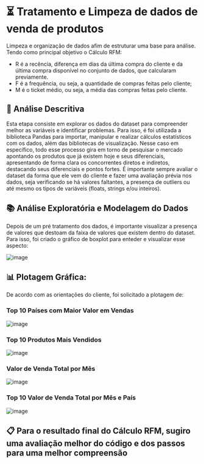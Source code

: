 # ⏳ Tratamento e Limpeza de dados de venda de produtos
Limpeza e organização de dados afim de estruturar uma base para análise. Tendo como principal objetivo o Cálculo RFM:
- R é a recência, diferença em dias da última compra do cliente e da última
compra disponível no conjunto de dados, que calcularam previamente.
- F é a frequência, ou seja, a quantidade de compras feitas pelo cliente;
- M é o ticket médio, ou seja, a média das compras feitas pelo cliente.

## 📖 Análise Descritiva 
Esta etapa consiste em explorar os dados do dataset para compreender melhor as variáveis e identificar problemas. Para isso, é foi utilizada a biblioteca Pandas para importar, manipular e realizar cálculos estatísticos com os dados, além das bibliotecas de visualização. Nesse caso em específico, todo esse processo gira em torno de pesquisar o mercado apontando os produtos que já existem hoje e seus diferenciais,  apresentando de forma clara os concorrentes diretos e indiretos, destacando seus diferenciais e pontos fortes. É importante sempre avaliar o dataset da forma que ele vem do cliente e fazer uma avaliação prévia nos dados, seja verificando se há valores faltantes, a presença de outliers ou até mesmo os tipos de variáveis (floats, strings e/ou inteiros).

## 📚 Análise Exploratória e Modelagem do Dados 
Depois de um pré tratamento dos dados, é importante visualizar a presença de valores que destoam da faixa de valores que existem dentro do dataset. Para isso, foi criado o gráfico de boxplot para enteder e visualizar esse aspecto:

![image](https://github.com/juanlucas7/Data_Cleaning_Wrangling/assets/149596266/a81ee40b-0556-40c5-ade1-624ebd40986e)

## 📊 Plotagem Gráfica:

De acordo com as orientações do cliente, foi solicitado a plotagem de: 

### Top 10 Países com Maior Valor em Vendas

![image](https://github.com/juanlucas7/Data_Cleaning_Wrangling/assets/149596266/54f0e971-b370-455c-9382-2c271a00fc47)


### Top 10 Produtos Mais Vendidos

![image](https://github.com/juanlucas7/Data_Cleaning_Wrangling/assets/149596266/9813b9a9-f586-4531-b9a2-a8d94d0174e5)

### Valor de Venda Total por Mês

![image](https://github.com/juanlucas7/Data_Cleaning_Wrangling/assets/149596266/b11c3c10-24be-42b3-916b-741178401923)

### Top 10 Valor de Venda Total por Mês e País 

![image](https://github.com/juanlucas7/Data_Cleaning_Wrangling/assets/149596266/e0483cb0-2bb8-4552-8138-32334f6b700b)

## 📋 Para o resultado final do Cálculo RFM, sugiro uma avaliação melhor do código e dos passos para uma melhor compreensão



